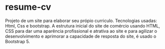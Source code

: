 # resume-cv
Projeto de um site para elaborar seu própio curriculo.
Tecnologias usadas: Html, Css e bootstrap.
A estrutura inicial do site de comércio usando HTML,
CSS para dar uma aparência profissional e atrativa ao  site e para agilizar o desenvolvimento e aprimorar a capacidade de resposta do site, é usado o Bootstrap 5.
